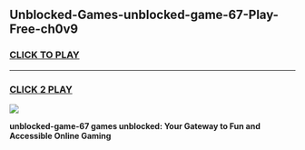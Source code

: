 
## Unblocked-Games-unblocked-game-67-Play-Free-ch0v9
<h3>
<a href="https://premium76.site?title=unblocked-game-67&ref=09A">CLICK TO PLAY</a></h3>
<hr>

<h3>
<a href="https://premium76.site?title=unblocked-game-67&ref=09A">CLICK 2 PLAY</a>
  
</h3>

<a href="https://premium76.site?title=unblocked-game-67&ref=09A"><img src="https://clearcache.store/games.png"></a>


**unblocked-game-67 games unblocked: Your Gateway to Fun and Accessible Online Gaming**
